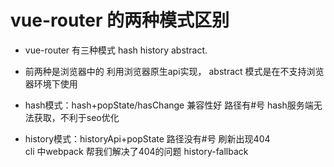 

# vue-router 的两种模式区别

  - vue-router 有三种模式 hash history abstract.
    
  - 前两种是浏览器中的 利用浏览器原生api实现，
    abstract 模式是在不支持浏览器环境下使用  

  - hash模式：hash+popState/hasChange 兼容性好 路径有#号
              hash服务端无法获取，不利于seo优化 

  - history模式：historyApi+popState 路径没有#号 刷新出现404  
                 cli 中webpack 帮我们解决了404的问题 history-fallback          